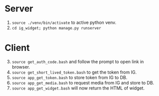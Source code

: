# Server
1. `source ./venv/bin/activate` to active python venv.
2. `cd ig_widget; python manage.py runserver`
# Client
3. `source get_auth_code.bash` and follow the prompt to open link in browser.
4. `source get_short_lived_token.bash` to get the token from IG.
5. `source app_get_token.bash` to store token from IG to DB.
6. `source app_get_media.bash` to request media from IG and store to DB.
7. `source app_get_widget.bash` will now return the HTML of widget.
